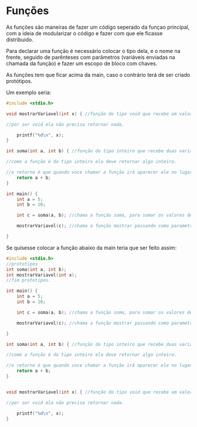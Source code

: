 <h1>Funções</h1>

As funções são maneiras de fazer um código seperado da funçao principal, com a ideia de modularizar o código e fazer com que ele ficasse distribuido.

Para declarar uma função é necessário colocar o tipo dela, e o nome na frente, seguido de parênteses com parâmetros (variáveis enviadas na chamada da função) e fazer um escopo de bloco com chaves. 

As funções tem que ficar acima da main, caso o contrário terá de ser criado protótipos.

Um exemplo seria:

```c
#include <stdio.h>

void mostrarVariavel(int x) { //função do tipo void que recebe um valor inteiro e mostra ele na tela.

//por ser void ela não precisa retornar nada.

    printf("%d\n", x);
}

int soma(int a, int b) { //função do tipo inteiro que recebe duas variaveis inteiras na chamada e retona a soma das duas.

//como a função é do tipo inteiro ela deve retornar algo inteiro.

//o retorno é que quando voce chamar a função irá aparecer ele no lugar, entao vai aparecer a soma de dois valores passados.
    return a + b;
}

int main() {
    int a = 5;
    int b = 10;

    int c = soma(a, b); //chama a função soma, para somar os valores de a e b, atribuindo esse valor a soma.

    mostrarVariavel(c); //chama a função mostrar passando como parametro a variável c.

}
```

Se quisesse colocar a função abaixo da main teria que ser feito assim:

```c
#include <stdio.h>
//prototipos
int soma(int a, int b);
int mostrarVariavel(int x);
//fim prototipos.

int main() {
    int a = 5;
    int b = 10;

    int c = soma(a, b); //chama a função soma, para somar os valores de a e b, atribuindo esse valor a soma.

    mostrarVariavel(c); //chama a função mostrar passando como parametro a variável c.

}

int soma(int a, int b) { //função do tipo inteiro que recebe duas variaveis inteiras na chamada e retona a soma das duas.

//como a função é do tipo inteiro ela deve retornar algo inteiro.

//o retorno é que quando voce chamar a função irá aparecer ele no lugar, entao vai aparecer a soma de dois valores passados.
    return a + b;
}


void mostrarVariavel(int x) { //função do tipo void que recebe um valor inteiro e mostra ele na tela.

//por ser void ela não precisa retornar nada.

    printf("%d\n", x);
}

```